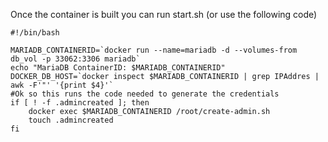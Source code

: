 Once the container is built you can run start.sh (or use the following code)
```
#!/bin/bash

MARIADB_CONTAINERID=`docker run --name=mariadb -d --volumes-from db_vol -p 33062:3306 mariadb`
echo "MariaDB ContainerID: $MARIADB_CONTAINERID"
DOCKER_DB_HOST=`docker inspect $MARIADB_CONTAINERID | grep IPAddres | awk -F'"' '{print $4}'`
#Ok so this runs the code needed to generate the credentials
if [ ! -f .admincreated ]; then
	docker exec $MARIADB_CONTAINERID /root/create-admin.sh
	touch .admincreated
fi

```
